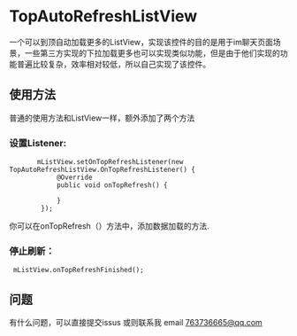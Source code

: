 # TopAutoRefreshListView

一个可以到顶自动加载更多的ListView，实现该控件的目的是用于im聊天页面场景，一些第三方实现的下拉加载更多也可以实现类似功能，但是由于他们实现的功能普遍比较复杂，效率相对较低，所以自己实现了该控件。

## 使用方法
普通的使用方法和ListView一样，额外添加了两个方法

### 设置Listener:

```
       mListView.setOnTopRefreshListener(new TopAutoRefreshListView.OnTopRefreshListener() {
            @Override
            public void onTopRefresh() {
                
            }
        });

```

你可以在onTopRefresh（）方法中，添加数据加载的方法.

### 停止刷新：

```
 mListView.onTopRefreshFinished();
```


## 问题
有什么问题，可以直接提交issus
或则联系我 email <763736665@qq.com>

